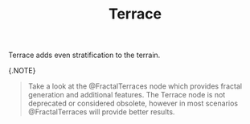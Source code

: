 ﻿---
uid: Terrace
title: Terrace
---

Terrace adds even stratification to the terrain.

{.NOTE}
> Take a look at the @FractalTerraces node which provides fractal generation and additional features. The Terrace node is not deprecated or considered obsolete, however in most scenarios @FractalTerraces will provide better results.

